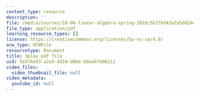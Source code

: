 ```yaml
---
content_type: resource
description: ''
file: /media/courses/18-06-linear-algebra-spring-2010/5b376d43a2a5dd24d86e69aa67406111_VqP2tREMvt0.pdf
file_type: application/pdf
learning_resource_types: []
license: https://creativecommons.org/licenses/by-nc-sa/4.0/
ocw_type: OCWFile
resourcetype: Document
title: 3play pdf file
uid: 5b376d43-a2a5-dd24-d86e-69aa67406111
video_files:
  video_thumbnail_file: null
video_metadata:
  youtube_id: null
---
```

